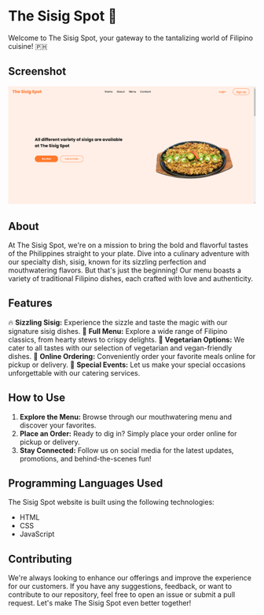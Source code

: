 # The Sisig Spot 🍴

Welcome to The Sisig Spot, your gateway to the tantalizing world of Filipino cuisine! 🇵🇭

## Screenshot

![The Sisig Spot Screenshot](/assets/screenshots/homepage.png)

## About

At The Sisig Spot, we're on a mission to bring the bold and flavorful tastes of the Philippines straight to your plate. Dive into a culinary adventure with our specialty dish, sisig, known for its sizzling perfection and mouthwatering flavors. But that's just the beginning! Our menu boasts a variety of traditional Filipino dishes, each crafted with love and authenticity.

## Features

🔥 **Sizzling Sisig:** Experience the sizzle and taste the magic with our signature sisig dishes.
🍲 **Full Menu:** Explore a wide range of Filipino classics, from hearty stews to crispy delights.
🥢 **Vegetarian Options:** We cater to all tastes with our selection of vegetarian and vegan-friendly dishes.
🛒 **Online Ordering:** Conveniently order your favorite meals online for pickup or delivery.
🎉 **Special Events:** Let us make your special occasions unforgettable with our catering services.

## How to Use

1. **Explore the Menu:** Browse through our mouthwatering menu and discover your favorites.
2. **Place an Order:** Ready to dig in? Simply place your order online for pickup or delivery.
3. **Stay Connected:** Follow us on social media for the latest updates, promotions, and behind-the-scenes fun!

## Programming Languages Used

The Sisig Spot website is built using the following technologies:

- HTML
- CSS
- JavaScript

## Contributing

We're always looking to enhance our offerings and improve the experience for our customers. If you have any suggestions, feedback, or want to contribute to our repository, feel free to open an issue or submit a pull request. Let's make The Sisig Spot even better together!
